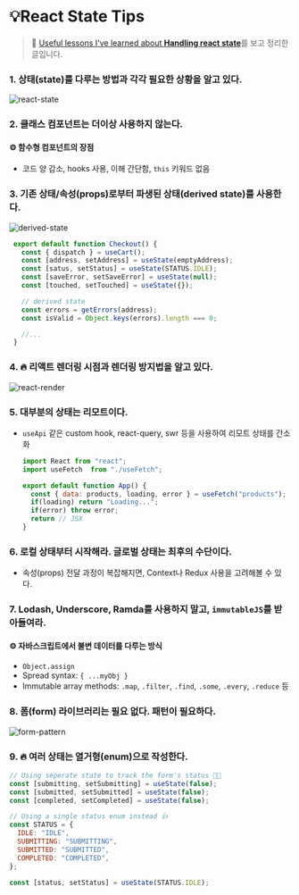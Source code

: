 # 💡React State Tips 

> 🔗 [Useful lessons I've learned about **Handling react state**](https://twitter.com/housecor/status/1437765667906854915?s=11)를 보고 정리한 글입니다. 

### 1. 상태(state)를 다루는 방법과 각각 필요한 상황을 알고 있다.
 ![react-state](https://user-images.githubusercontent.com/53158305/134464915-e5424192-8e92-46fa-8e8e-cfed2d102dc3.jpeg)
 
### 2. 클래스 컴포넌트는 더이상 사용하지 않는다.

#### ⚙️ 함수형 컴포넌트의 장점
 * 코드 양 감소, hooks 사용, 이해 간단함, `this` 키워드 없음
 
### 3. 기존 상태/속성(props)로부터 **파생된 상태**(derived state)를 사용한다.
  ![derived-state](https://user-images.githubusercontent.com/53158305/134468703-d78f125f-00b8-439c-bc76-ef320a0cb88a.jpeg)

 ```js
  export default function Checkout() {
    const { dispatch } = useCart();
    const [address, setAddress] = useState(emptyAddress);
    const [satus, setStatus] = useState(STATUS.IDLE);
    const [saveError, setSaveError] = useState(null);
    const [touched, setTouched] = useState({});

    // derived state
    const errors = getErrors(address);
    const isValid = Object.keys(errors).length === 0;

    //...
  }
 ```
 
### 4. 🔥 리액트 렌더링 시점과 렌더링 방지법을 알고 있다.
 ![react-render](https://user-images.githubusercontent.com/53158305/134468994-1d58ed06-ffb6-4e72-8c6b-52ce0bfbb689.jpeg)
 
### 5. 대부분의 상태는 리모트이다.
 * `useApi` 같은 custom hook, react-query, swr 등을 사용하여 리모트 상태를 간소화
    ```js
    import React from "react";
    import useFetch  from "./useFetch";

    export default function App() {
      const { data: products, loading, error } = useFetch("products");
      if(loading) return "Loading...";
      if(error) throw error;
      return // JSX
    }
    ```

### 6. 로컬 상태부터 시작해라. 글로벌 상태는 최후의 수단이다.
 * 속성(props) 전달 과정이 복잡해지면, Context나 Redux 사용을 고려해볼 수 있다.

### 7. Lodash, Underscore, Ramda를 사용하지 말고, `immutableJS`를 받아들여라.

#### ⚙️ 자바스크립트에서 불변 데이터를 다루는 방식
 * `Object.assign`
 * Spread syntax: `{ ...myObj }`
 * Immutable array methods: `.map`, `.filter`, `.find`, `.some`, `.every`, `.reduce` 등
 
### 8. 폼(form) 라이브러리는 필요 없다. **패턴**이 필요하다.
 ![form-pattern](https://user-images.githubusercontent.com/53158305/134472080-f65e2252-d2bb-4760-bb77-0b05342a3ddd.jpeg)
 
### 9. 🔥 여러 상태는 열거형(enum)으로 작성한다.
 ```js
 // Using seperate state to track the form's status 👎🏻 
 const [submitting, setSubmitting] = useState(false);
 const [submitted, setSubmitted] = useState(false);
 const [completed, setCompleted] = useState(false);
 
 // Using a single status enum instead 👍
 const STATUS = {
   IDLE: "IDLE",
   SUBMITTING: "SUBMITTING",
   SUBMITTED: "SUBMITTED",
   COMPLETED: "COMPLETED",
 };
 
 const [status, setStatus] = useState(STATUS.IDLE);
 ```



